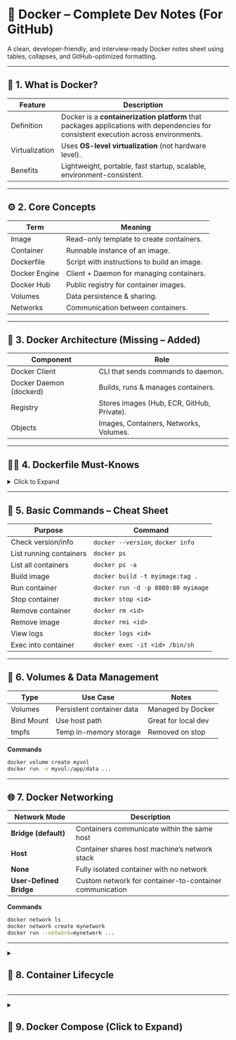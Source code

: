 # 🐳 Docker – Complete Dev Notes (For GitHub)

A clean, developer-friendly, and interview-ready Docker notes sheet using tables, collapses, and GitHub-optimized formatting.

---

## 📍 1. What is Docker?

| Feature | Description |
|--------|-------------|
| Definition | Docker is a **containerization platform** that packages applications with dependencies for consistent execution across environments. |
| Virtualization | Uses **OS-level virtualization** (not hardware level). |
| Benefits | Lightweight, portable, fast startup, scalable, environment-consistent. |

---

## ⚙️ 2. Core Concepts

| Term | Meaning |
|------|----------|
| Image | Read-only template to create containers. |
| Container | Runnable instance of an image. |
| Dockerfile | Script with instructions to build an image. |
| Docker Engine | Client + Daemon for managing containers. |
| Docker Hub | Public registry for container images. |
| Volumes | Data persistence & sharing. |
| Networks | Communication between containers. |

---

## 🧱 3. Docker Architecture (Missing – Added)

| Component | Role |
|------------|-------|
| Docker Client | CLI that sends commands to daemon. |
| Docker Daemon (dockerd) | Builds, runs & manages containers. |
| Registry | Stores images (Hub, ECR, GitHub, Private). |
| Objects | Images, Containers, Networks, Volumes. |

---

## 🧑‍🍳 4. Dockerfile Must-Knows

<details>
<summary>Click to Expand</summary>

| Instruction | Purpose |
|-------------|-----------|
| `FROM` | Base image |
| `RUN` | Execute commands during build |
| `COPY` / `ADD` | Copy files into image |
| `WORKDIR` | Set working directory |
| `CMD` | Default container command (override allowed) |
| `ENTRYPOINT` | Makes container behave like an executable |
| `EXPOSE` | Documents the port for application |
| `.dockerignore` | Ignore files from build context |

> 💡 **CMD vs ENTRYPOINT**  
- Use **ENTRYPOINT** for fixed command  
- Use **CMD** for default arguments  

</details>

---

## 🧪 5. Basic Commands – Cheat Sheet

| Purpose | Command |
|----------|----------|
| Check version/info | `docker --version`, `docker info` |
| List running containers | `docker ps` |
| List all containers | `docker ps -a` |
| Build image | `docker build -t myimage:tag .` |
| Run container | `docker run -d -p 8080:80 myimage` |
| Stop container | `docker stop <id>` |
| Remove container | `docker rm <id>` |
| Remove image | `docker rmi <id>` |
| View logs | `docker logs <id>` |
| Exec into container | `docker exec -it <id> /bin/sh` |

---

## 📂 6. Volumes & Data Management

| Type | Use Case | Notes |
|------|-----------|--------|
| Volumes | Persistent container data | Managed by Docker |
| Bind Mount | Use host path | Great for local dev |
| tmpfs | Temp in-memory storage | Removed on stop |

**Commands**

```bash
docker volume create myvol
docker run -v myvol:/app/data ...
```
---

## 🌐 7. Docker Networking

| Network Mode | Description |
|--------------|--------------|
| **Bridge (default)** | Containers communicate within the same host |
| **Host** | Container shares host machine’s network stack |
| **None** | Fully isolated container with no network |
| **User-Defined Bridge** | Custom network for container-to-container communication |

**Commands**

```bash
docker network ls
docker network create mynetwork
docker run --network=mynetwork ...
```
---

<details>
<summary><h2>🧩 8. Container Lifecycle</h2></summary>

| Stage            | Action                           |
|------------------|-----------------------------------|
| **Create**        | `docker create`                   |
| **Start**         | `docker start`                    |
| **Run**           | `docker run`                      |
| **Pause/Unpause** | `docker pause`, `docker unpause`  |
| **Stop**          | `docker stop`                     |
| **Restart**       | `docker restart`                  |
| **Kill**          | `docker kill`                     |
| **Remove**        | `docker rm`                       |

</details>

---

<details>
<summary><h2>🧬 9. Docker Compose (Click to Expand)</h2></summary>

### 📌 Features

| Feature   | Description |
|-----------|-------------|
| **File**  | `docker-compose.yml` |
| **Use**   | Run multi-container applications |
| **Commands** | `docker compose up -d`, `docker compose down` |

### 🧱 Example

```yaml
services:
  web:
    image: nginx
    ports:
      - "8080:80"
  redis:
    image: redis
```
---

<details>
<summary><h2>🧊 10. Image Management (Click to Expand)</h2></summary>

### 📌 Concepts

| Concept | Description |
|---------|--------------|
| **Layered Architecture** | Each Dockerfile instruction creates a new layer |
| **Cache** | Speeds up build time by reusing unchanged layers |
| **Important Commands** | `docker pull`, `docker push` |

</details>
---

<details>
<summary><h2>✅ 11. Best Practices (Click to Expand)</h2></summary>

### 🏆 Docker Best Practices

| Best Practice | Why? |
|-------------------------------|--------------------------------|
| **Use small base images (e.g., Alpine)** | Reduces image size |
| **Keep containers stateless** | Enables easy scaling and replacement |
| **Minimize layers** | Faster build time and smaller image |
| **Use `.dockerignore`** | Cleaner & faster build context |
| **Use Multi-Stage Builds** | Reduces final image size |
| **Don’t run as root** | Improves container security |

</details>

---

<details>
<summary><h2>🧯 12. Common Issues & Fixes (Click to Expand)</h2></summary>

### 🚨 Frequent Docker Issues & Solutions

| Issue | Reason | Fix |
|--------|---------|------|
| **Container exits immediately** | App finishes execution with no running process | Add a `CMD` or `ENTRYPOINT` to keep it running |
| **Port conflicts** | Port already in use on host machine | Change the host mapped port |
| **File permission errors** | Incorrect file/user permissions inside container | Set proper user or use `chmod` |
| **Large image size** | Using heavy base image or unnecessary layers | Use Alpine + Multi-stage builds |

</details>

---

<details>
<summary><h2>🆚 13. Docker vs Virtual Machines (Click to Expand)</h2></summary>

### ⚔️ Key Differences: Docker vs Virtual Machines

| Feature | Docker | Virtual Machine (VM) |
|---------|---------|------------------------|
| **Virtualization Type** | OS-level | Hardware-level |
| **OS** | Shares host kernel | Runs a full guest OS |
| **Size & Speed** | Lightweight & fast | Heavy and slower |
| **Consistency** | High consistency across environments | Varies per VM |

</details>

---

<details>
<summary><h2>🔐 14. Security Basics (Click to Expand)</h2></summary>

### 🛡️ Secure Your Docker Environment

| Practice | Description |
|----------|--------------|
| **Use trusted base images** | Avoid vulnerabilities by pulling images from verified sources (e.g., Docker Hub Official, AWS, GitHub Registry) |
| **Run non-root containers** | Ensure least privilege access — avoid running as `root` inside containers |
| **Read-only file system** | Prevent unauthorized or accidental writes to the container FS |
| **Scan images** | Use `docker scan` (or tools like Trivy, Anchore) to find vulnerabilities |
| **Update Docker engine regularly** | Get the latest security patches and fixes |

</details>

---

<details>
<summary><h2>🌍 15. Registries (Click to Expand)</h2></summary>

### 🏷️ Types of Docker Registries

| Type | Examples |
|-------|------------|
| **Public** | Docker Hub |
| **Private** | AWS ECR, GitHub Container Registry (GHCR), Harbor, JFrog Artifactory |

</details>

---

<details>
<summary><h2>🚀 16. Real-World Scenarios (Click to Expand)</h2></summary>

### 📍 Where Docker Is Used in Real Projects

| Use Case | Explanation |
|----------|--------------|
| **CI/CD** | Build → Test → Ship container images as part of pipeline |
| **Microservices** | One container per service for independent development & deployment |
| **Local Development** | Same image used across Dev, Stage & Prod for consistency |
| **Scaling** | Scale containers using Kubernetes or Docker Swarm |

</details>






